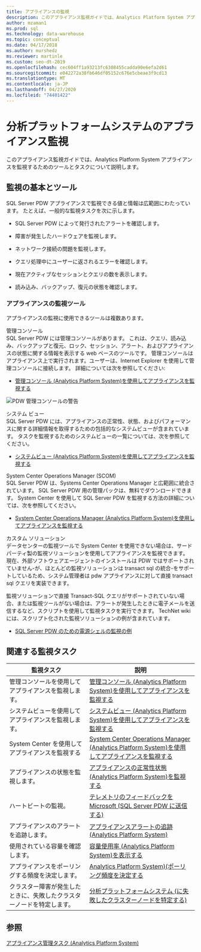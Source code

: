 ```yaml
---
title: アプライアンスの監視
description: このアプライアンス監視ガイドでは、Analytics Platform System アプライアンスを監視するためのツールとタスクについて説明します。
author: mzaman1
ms.prod: sql
ms.technology: data-warehouse
ms.topic: conceptual
ms.date: 04/17/2018
ms.author: murshedz
ms.reviewer: martinle
ms.custom: seo-dt-2019
ms.openlocfilehash: cec604ff1a93213fc6308455cadda90e6efa2d61
ms.sourcegitcommit: e042272a38fb646df05152c676e5cbeae3f9cd13
ms.translationtype: MT
ms.contentlocale: ja-JP
ms.lasthandoff: 04/27/2020
ms.locfileid: "74401422"
---
```

# <a name="appliance-monitoring-for-analytics-platform-system"></a>分析プラットフォームシステムのアプライアンス監視
このアプライアンス監視ガイドでは、Analytics Platform System アプライアンスを監視するためのツールとタスクについて説明します。  
  
## <a name="monitoring-basics-and-tools"></a><a name="Basics"></a>監視の基本とツール  
SQL Server PDW アプライアンスで監視できる値と情報は広範囲にわたっています。 たとえば、一般的な監視タスクを次に示します。  
  
-   SQL Server PDW によって発行されたアラートを確認します。  
  
-   障害が発生したハードウェアを監視します。  
  
-   ネットワーク接続の問題を監視します。  
  
-   クエリ処理中にユーザーに返されるエラーを確認します。  
  
-   現在アクティブなセッションとクエリの数を表示します。  
  
-   読み込み、バックアップ、復元の状態を確認します。  
  
### <a name="appliance-monitoring-tools"></a>アプライアンスの監視ツール  
アプライアンスの監視に使用できるツールは複数あります。  
  
管理コンソール  
SQL Server PDW には管理コンソールがあります。 これは、クエリ、読み込み、バックアップと復元、ロック、セッション、アラート、およびアプライアンスの状態に関する情報を表示する web ベースのツールです。 管理コンソールはアプライアンス上で実行されます。ユーザーは、Internet Explorer を使用して管理コンソールに接続します。 詳細については次を参照してください:  
  
-   [管理コンソール &#40;Analytics Platform System&#41;を使用してアプライアンスを監視する](monitor-the-appliance-by-using-the-admin-console.md)  
  
![PDW 管理コンソールの警告](./media/appliance-monitoring/SQL_Server_PDW_AdminConsol_Queries.png "SQL_Server_PDW_AdminConsol_Queries")  
  
システム ビュー  
SQL Server PDW には、アプライアンスの正常性、状態、およびパフォーマンスに関する詳細情報を取得するための包括的なシステムビューが含まれています。 タスクを監視するためのシステムビューの一覧については、次を参照してください。  
  
-   [システムビュー &#40;Analytics Platform System&#41;を使用してアプライアンスを監視する](monitor-the-appliance-by-using-system-views.md)  
  
System Center Operations Manager (SCOM)  
SQL Server PDW は、Systems Center Operations Manager と広範囲に統合されています。 SQL Server PDW 用の管理パックは、無料でダウンロードできます。 System Center を使用して SQL Server PDW を監視する方法の詳細については、次を参照してください。  
  
-   [System Center Operations Manager &#40;Analytics Platform System&#41;を使用してアプライアンスを監視する](monitor-the-appliance-by-using-system-center-operations-manager.md)  
  
カスタム ソリューション  
データセンターの監視ツールで System Center を使用できない場合は、サードパーティ製の監視ソリューションを使用してアプライアンスを監視できます。 現在、外部ソフトウェアエージェントのインストールは PDW ではサポートされていません\-が、ほとんどの監視ソリューションは transact sql の統合\-をサポートしているため、システム管理者は pdw アプライアンスに対して直接 transact sql クエリを実装できます。  
  
監視ソリューションで直接 Transact\-SQL クエリがサポートされていない場合、または監視ツールがない場合は、アラートが発生したときに電子メールを送信するなど、スクリプトを使用して監視タスクを実行できます。  TechNet wiki には、スクリプト化された監視ソリューションの例が含まれています。  
  
-   [SQL Server PDW のための電源シェルの監視の例](https://go.microsoft.com/fwlink/?LinkId=248020)  
   
## <a name="related-monitoring-tasks"></a><a name="Tasks"></a>関連する監視タスク  
  
|監視タスク|説明|  
|-------------------|---------------|  
|管理コンソールを使用してアプライアンスを監視します。|[管理コンソール &#40;Analytics Platform System&#41;を使用してアプライアンスを監視する](monitor-the-appliance-by-using-the-admin-console.md)|  
|システムビューを使用してアプライアンスを監視します。|[システムビュー &#40;Analytics Platform System&#41;を使用してアプライアンスを監視する](monitor-the-appliance-by-using-system-views.md)|  
|System Center を使用してアプライアンスを監視する|[System Center Operations Manager &#40;Analytics Platform System&#41;を使用してアプライアンスを監視する](monitor-the-appliance-by-using-system-center-operations-manager.md)|  
|アプライアンスの状態を監視します。|[アプライアンスの正常性状態 &#40;Analytics Platform System&#41;を監視する](monitor-appliance-health-state.md)|  
|ハートビートの監視。|[テレメトリのフィードバックを Microsoft &#40;SQL Server PDW に送信する&#41;](send-telemetry-feedback-to-microsoft-sql-server-pdw.md)|  
|アプライアンスのアラートを追跡します。|[アプライアンスアラートの追跡 &#40;Analytics Platform System&#41;](track-appliance-alerts.md)|  
|使用されている容量を確認します。|[容量使用率 &#40;Analytics Platform System&#41;を表示する](view-capacity-utilization.md)|  
|アプライアンスをポーリングする頻度を決定します。|[Analytics Platform System&#41;&#40;ポーリング頻度を決定する](determine-polling-frequency.md)|  
|クラスター障害が発生したときに、失敗したクラスターノードを特定します。|[分析プラットフォームシステム &#40;に失敗したクラスターノードを特定する&#41;](determine-which-cluster-node-failed.md)|  


<!-- MISSING LINKS |Monitor loads.|[Monitor Loads &#40;SQL Server PDW&#41;](../sqlpdw/monitor-loads-sql-server-pdw.md)|  -->  
<!-- MISSING LINKS |Monitor backups and restores.|[Monitor Backups and Restores &#40;SQL Server PDW&#41;](../sqlpdw/monitor-backups-and-restores-sql-server-pdw.md)|  -->  
<!-- MISSING LINKS |Monitor the active queries.|[Monitoring Active Queries &#40;SQL Server PDW&#41;](../sqlpdw/monitoring-active-queries-sql-server-pdw.md)|  -->  
  
## <a name="see-also"></a>参照  
<!-- MISSING LINKS [Common Metadata Query Examples &#40;SQL Server PDW&#41;](../sqlpdw/common-metadata-query-examples-sql-server-pdw.md)  -->  
[アプライアンス管理タスク &#40;Analytics Platform System&#41;](appliance-management-tasks.md)  
  
